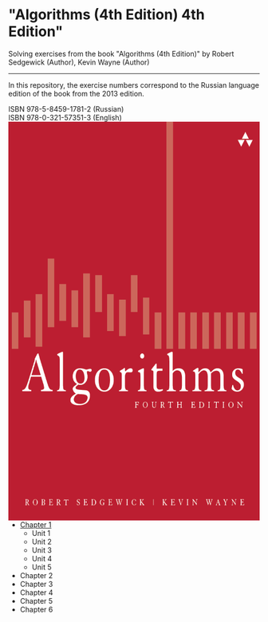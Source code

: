 #  "Algorithms (4th Edition) 4th Edition"
Solving exercises from the book "Algorithms (4th Edition)" by Robert Sedgewick (Author), Kevin Wayne (Author)

---

In this repository, the exercise numbers correspond to the Russian language edition 
of the book from the 2013 edition.


ISBN 978-5-8459-1781-2 (Russian)<br>
ISBN 978-0-321-57351-3 (English)
<a href="url"><img src="src/main/resources/cover.png" align="right" height="800" width="600"></a>

* <a href = "https://github.com/savra/AlgorithmsByRobertSedgewickAndKevinWayne/tree/master/src/main/java/com/hvdbs/savra/algorithmsbyrobertsedgewickandkevinwayne/Chapter1">Chapter 1</a>
  * Unit 1
  * Unit 2
  * Unit 3
  * Unit 4
  * Unit 5
* Chapter 2
* Chapter 3
* Chapter 4
* Chapter 5
* Chapter 6